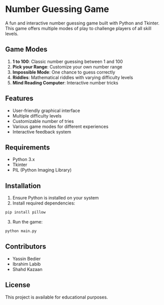 # Number Guessing Game

A fun and interactive number guessing game built with Python and Tkinter. This game offers multiple modes of play to challenge players of all skill levels.

## Game Modes

1. **1 to 100**: Classic number guessing between 1 and 100
2. **Pick your Range**: Customize your own number range
3. **Impossible Mode**: One chance to guess correctly
4. **Riddles**: Mathematical riddles with varying difficulty levels
5. **Mind Reading Computer**: Interactive number tricks

## Features

- User-friendly graphical interface
- Multiple difficulty levels
- Customizable number of tries
- Various game modes for different experiences
- Interactive feedback system

## Requirements

- Python 3.x
- Tkinter
- PIL (Python Imaging Library)

## Installation

1. Ensure Python is installed on your system
2. Install required dependencies:
```bash
pip install pillow
```
3. Run the game:
```bash
python main.py
```

## Contributors

- Yassin Bedier
- Ibrahim Labib
- Shahd Kazaan

## License

This project is available for educational purposes.

